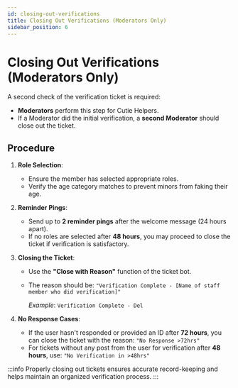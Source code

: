 ```yaml
---
id: closing-out-verifications
title: Closing Out Verifications (Moderators Only)
sidebar_position: 6
---
```


# Closing Out Verifications (Moderators Only)

A second check of the verification ticket is required:

- **Moderators** perform this step for Cutie Helpers.
- If a Moderator did the initial verification, a **second Moderator** should close out the ticket.

## Procedure

1. **Role Selection**:

   - Ensure the member has selected appropriate roles.
   - Verify the age category matches to prevent minors from faking their age.

2. **Reminder Pings**:

   - Send up to **2 reminder pings** after the welcome message (24 hours apart).
   - If no roles are selected after **48 hours**, you may proceed to close the ticket if verification is satisfactory.

3. **Closing the Ticket**:

   - Use the **"Close with Reason"** function of the ticket bot.
   - The reason should be: `"Verification Complete - [Name of staff member who did verification]"`

     _Example_: `Verification Complete - Del`

4. **No Response Cases**:

   - If the user hasn't responded or provided an ID after **72 hours**, you can close the ticket with the reason: `"No Response >72hrs"`
   - For tickets without any post from the user for verification after **48 hours**, use: `"No Verification in >48hrs"`

:::info
Properly closing out tickets ensures accurate record-keeping and helps maintain an organized verification process.
:::
